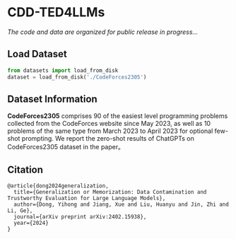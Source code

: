 # CDD-TED4LLMs
*The code and data are organized for public release in progress...*

## Load Dataset
```Python
from datasets import load_from_disk
dataset = load_from_disk('./CodeForces2305')
```
## Dataset Information
**CodeForces2305** comprises 90 of the easiest level programming problems collected from the CodeForces website since May 2023, as well as 10 problems of the same type from March 2023 to April 2023 for optional few-shot prompting. We report the zero-shot results of ChatGPTs on CodeForces2305 dataset in the paper。
 
## Citation
```
@article{dong2024generalization,
  title={Generalization or Memorization: Data Contamination and Trustworthy Evaluation for Large Language Models},
  author={Dong, Yihong and Jiang, Xue and Liu, Huanyu and Jin, Zhi and Li, Ge},
  journal={arXiv preprint arXiv:2402.15938},
  year={2024}
}
```
